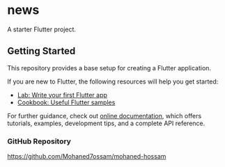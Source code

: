# news

A starter Flutter project.

## Getting Started

This repository provides a base setup for creating a Flutter application.

If you are new to Flutter, the following resources will help you get started:

- [Lab: Write your first Flutter app](https://docs.flutter.dev/get-started/codelab)
- [Cookbook: Useful Flutter samples](https://docs.flutter.dev/cookbook)

For further guidance, check out [online documentation](https://docs.flutter.dev/), which offers tutorials,
examples, development tips, and a complete API reference.

### GitHub Repository

https://github.com/Mohaned7ossam/mohaned-hossam